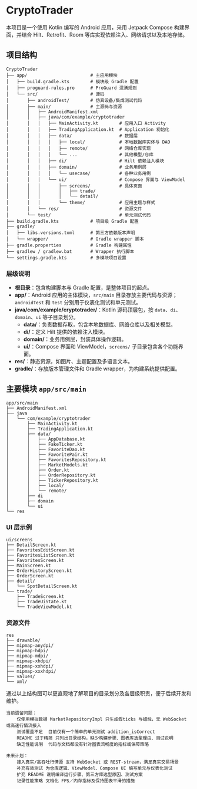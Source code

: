 # CryptoTrader

本项目是一个使用 Kotlin 编写的 Android 应用，采用 Jetpack Compose 构建界面，并结合 Hilt、Retrofit、Room 等库实现依赖注入、网络请求以及本地存储。

## 项目结构

```
CryptoTrader
├── app/                        # 主应用模块
│   ├── build.gradle.kts        # 模块级 Gradle 配置
│   ├── proguard-rules.pro      # ProGuard 混淆规则
│   └── src/                    # 源码
│       ├── androidTest/        # 仿真设备/集成测试代码
│       ├── main/               # 主源码与资源
│       │   ├── AndroidManifest.xml
│       │   ├── java/com/example/cryptotrader
│       │   │   ├── MainActivity.kt        # 应用入口 Activity
│       │   │   ├── TradingApplication.kt  # Application 初始化
│       │   │   ├── data/                  # 数据层
│       │   │   │   ├── local/             # 本地数据库实体与 DAO
│       │   │   │   ├── remote/            # 网络仓库实现
│       │   │   │   └── ...                # 其他模型/仓库
│       │   │   ├── di/                    # Hilt 依赖注入模块
│       │   │   ├── domain/                # 业务用例层
│       │   │   │   └── usecase/           # 各种业务用例
│       │   │   └── ui/                    # Compose 界面与 ViewModel
│       │   │       ├── screens/           # 具体页面
│       │   │       │   ├── trade/
│       │   │       │   └── detail/
│       │   │       └── theme/             # 应用主题与样式
│       │   └── res/                       # 资源文件
│       └── test/                          # 单元测试代码
├── build.gradle.kts            # 项目级 Gradle 配置
├── gradle/
│   ├── libs.versions.toml      # 第三方依赖版本声明
│   └── wrapper/                # Gradle wrapper 脚本
├── gradle.properties           # Gradle 构建属性
├── gradlew / gradlew.bat       # Wrapper 执行脚本
└── settings.gradle.kts         # 多模块项目设置
```

### 层级说明

- **根目录**：包含构建脚本与 Gradle 配置，是整体项目的起点。
- **app/**：Android 应用的主体模块，`src/main` 目录存放主要代码与资源；`androidTest` 和 `test` 分别用于仪表化测试和单元测试。
- **java/com/example/cryptotrader/**：Kotlin 源码顶层包，按 `data`、`di`、`domain`、`ui` 等子目录划分。
  - **data/**：负责数据存取，包含本地数据库、网络仓库以及相关模型。
  - **di/**：定义 Hilt 提供的依赖注入模块。
  - **domain/**：业务用例层，封装具体操作逻辑。
  - **ui/**：Compose 界面和 ViewModel，`screens/` 子目录包含各个功能界面。
- **res/**：静态资源，如图片、主题配置及多语言文本。
- **gradle/**：存放版本管理文件和 Gradle wrapper，为构建系统提供配置。

## 主要模块 `app/src/main`

```
app/src/main
├── AndroidManifest.xml
├── java
│   └── com/example/cryptotrader
│       ├── MainActivity.kt
│       ├── TradingApplication.kt
│       ├── data/
│       │   ├── AppDatabase.kt
│       │   ├── FakeTicker.kt
│       │   ├── FavoriteDao.kt
│       │   ├── FavoritePair.kt
│       │   ├── FavoritesRepository.kt
│       │   ├── MarketModels.kt
│       │   ├── Order.kt
│       │   ├── OrderRepository.kt
│       │   ├── TickerRepository.kt
│       │   ├── local/
│       │   └── remote/
│       ├── di
│       ├── domain
│       └── ui
└── res
```

### UI 层示例

```
ui/screens
├── DetailScreen.kt
├── FavoritesEditScreen.kt
├── FavoritesListScreen.kt
├── FavoritesScreen.kt
├── MainScreen.kt
├── OrderHistoryScreen.kt
├── OrderScreen.kt
├── detail/
│   └── SpotDetailScreen.kt
└── trade/
    ├── TradeScreen.kt
    ├── TradeUiState.kt
    └── TradeViewModel.kt
```

### 资源文件

```
res
├── drawable/
├── mipmap-anydpi/
├── mipmap-hdpi/
├── mipmap-mdpi/
├── mipmap-xhdpi/
├── mipmap-xxhdpi/
├── mipmap-xxxhdpi/
├── values/
└── xml/
```

通过以上结构图可以更直观地了解项目的目录划分及各层级职责，便于后续开发和维护。

```
当前遗留问题：
    仅使用模拟数据	MarketRepositoryImpl 只生成假ticks 与蜡烛，无 WebSocket 或高速行情流接入
    测试覆盖不足	目前仅有一个简单的单元测试 addition_isCorrect
    README 过于精简	只列出目录结构，缺少构建步骤、图表库选型理由、测试说明
    缺乏性能说明	代码与文档都没有针对图表流畅度的指标或保障策略

未来计划：
    接入真实/高吞吐行情源 支持 WebSocket 或 REST‑stream，满足真实交易场景 
    补充有效测试 为仓库逻辑、ViewModel、Compose UI 编写单元与仪表化测试 
    扩充 README 说明编译运行步骤、第三方库选型原因、测试方案 
    记录性能策略 文档化 FPS／内存指标及保持图表平滑的措施 
```

